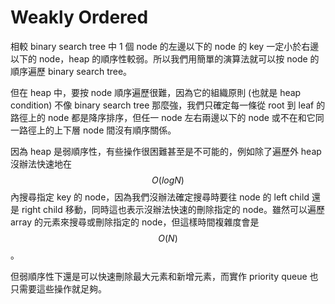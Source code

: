 # Weakly Ordered

相較 binary search tree 中 1 個 node 的左邊以下的 node 的 key 一定小於右邊以下的 node，heap 的順序性較弱。所以我們用簡單的演算法就可以按 node 的順序遍歷 binary search tree。

但在 heap 中，要按 node 順序遍歷很難，因為它的組織原則 \(也就是 heap condition\) 不像 binary search tree 那麼強，我們只確定每一條從 root 到 leaf 的路徑上的 node 都是降序排序，但任一 node 左右兩邊以下的 node 或不在和它同一路徑上的上下層 node 間沒有順序關係。

因為 heap 是弱順序性，有些操作很困難甚至是不可能的，例如除了遍歷外 heap 沒辦法快速地在 $$O(logN)$$ 內搜尋指定 key 的 node，因為我們沒辦法確定搜尋時要往 node 的 left child 還是 right child 移動，同時這也表示沒辦法快速的刪除指定的 node。雖然可以遍歷 array 的元素來搜尋或刪除指定的 node，但這樣時間複雜度會是 $$O(N)$$。

但弱順序性下還是可以快速刪除最大元素和新增元素，而實作 priority queue 也只需要這些操作就足夠。

